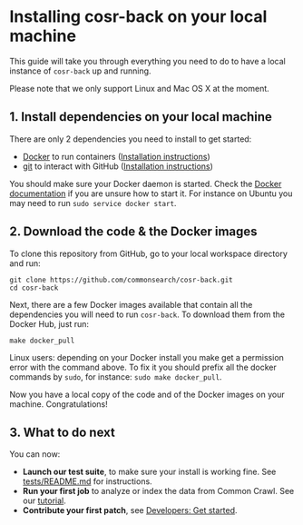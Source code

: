 # Installing cosr-back on your local machine

This guide will take you through everything you need to do to have a local instance of `cosr-back` up and running.

Please note that we only support Linux and Mac OS X at the moment.



## 1. Install dependencies on your local machine

There are only 2 dependencies you need to install to get started:

- [Docker](http://docker.com) to run containers ([Installation instructions](https://docs.docker.com/engine/installation/))
- [git](http://git-scm.com) to interact with GitHub ([Installation instructions](https://help.github.com/articles/set-up-git/))

You should make sure your Docker daemon is started. Check the [Docker documentation](https://docs.docker.com/engine/installation/) if you are unsure how to start it. For instance on Ubuntu you may need to run `sudo service docker start`.



## 2. Download the code & the Docker images

To clone this repository from GitHub, go to your local workspace directory and run:

```
git clone https://github.com/commonsearch/cosr-back.git
cd cosr-back
```

Next, there are a few Docker images available that contain all the dependencies you will need to run `cosr-back`. To download them from the Docker Hub, just run:

```
make docker_pull
```

Linux users: depending on your Docker install you make get a permission error with the command above. To fix it you should prefix all the docker commands by `sudo`, for instance: `sudo make docker_pull`.

Now you have a local copy of the code and of the Docker images on your machine. Congratulations!



## 3. What to do next

You can now:

 - **Launch our test suite**, to make sure your install is working fine. See [tests/README.md](tests/README.md) for instructions.
 - **Run your first job** to analyze or index the data from Common Crawl. See our [tutorial](https://about.commonsearch.org/developer/tutorials/analyzing-the-web-with-spark-on-ec2).
 - **Contribute your first patch**, see [Developers: Get started](https://about.commonsearch.org/developer/get-started).
